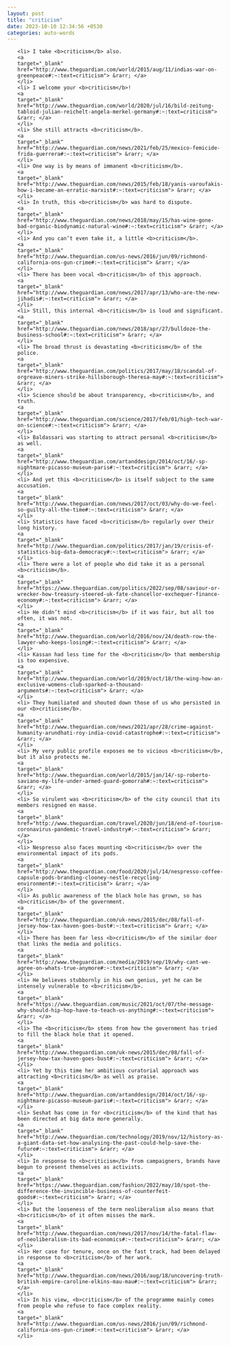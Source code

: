 ```yaml
---
layout: post
title: "criticism"
date: 2023-10-10 12:34:56 +0530
categories: auto-words
---
```

<ol>

    <li> I take <b>criticism</b> also.
    <a 
    target="_blank" 
    href="http://www.theguardian.com/world/2015/aug/11/indias-war-on-greenpeace#:~:text=criticism"> &rarr; </a>
    </li>
    <li> I welcome your <b>criticism</b>!
    <a 
    target="_blank" 
    href="http://www.theguardian.com/world/2020/jul/16/bild-zeitung-tabloid-julian-reichelt-angela-merkel-germany#:~:text=criticism"> &rarr; </a>
    </li>
    <li> She still attracts <b>criticism</b>.
    <a 
    target="_blank" 
    href="http://www.theguardian.com/news/2021/feb/25/mexico-femicide-frida-guerrera#:~:text=criticism"> &rarr; </a>
    </li>
    <li> One way is by means of immanent <b>criticism</b>.
    <a 
    target="_blank" 
    href="http://www.theguardian.com/news/2015/feb/18/yanis-varoufakis-how-i-became-an-erratic-marxist#:~:text=criticism"> &rarr; </a>
    </li>
    <li> In truth, this <b>criticism</b> was hard to dispute.
    <a 
    target="_blank" 
    href="http://www.theguardian.com/news/2018/may/15/has-wine-gone-bad-organic-biodynamic-natural-wine#:~:text=criticism"> &rarr; </a>
    </li>
    <li> And you can’t even take it, a little <b>criticism</b>.
    <a 
    target="_blank" 
    href="http://www.theguardian.com/us-news/2016/jun/09/richmond-california-ons-gun-crime#:~:text=criticism"> &rarr; </a>
    </li>
    <li> There has been vocal <b>criticism</b> of this approach.
    <a 
    target="_blank" 
    href="http://www.theguardian.com/news/2017/apr/13/who-are-the-new-jihadis#:~:text=criticism"> &rarr; </a>
    </li>
    <li> Still, this internal <b>criticism</b> is loud and significant.
    <a 
    target="_blank" 
    href="http://www.theguardian.com/news/2018/apr/27/bulldoze-the-business-school#:~:text=criticism"> &rarr; </a>
    </li>
    <li> The broad thrust is devastating <b>criticism</b> of the police.
    <a 
    target="_blank" 
    href="http://www.theguardian.com/politics/2017/may/18/scandal-of-orgreave-miners-strike-hillsborough-theresa-may#:~:text=criticism"> &rarr; </a>
    </li>
    <li> Science should be about transparency, <b>criticism</b>, and truth.
    <a 
    target="_blank" 
    href="http://www.theguardian.com/science/2017/feb/01/high-tech-war-on-science#:~:text=criticism"> &rarr; </a>
    </li>
    <li> Baldassari was starting to attract personal <b>criticism</b> as well.
    <a 
    target="_blank" 
    href="http://www.theguardian.com/artanddesign/2014/oct/16/-sp-nightmare-picasso-museum-paris#:~:text=criticism"> &rarr; </a>
    </li>
    <li> And yet this <b>criticism</b> is itself subject to the same accusation.
    <a 
    target="_blank" 
    href="http://www.theguardian.com/news/2017/oct/03/why-do-we-feel-so-guilty-all-the-time#:~:text=criticism"> &rarr; </a>
    </li>
    <li> Statistics have faced <b>criticism</b> regularly over their long history.
    <a 
    target="_blank" 
    href="http://www.theguardian.com/politics/2017/jan/19/crisis-of-statistics-big-data-democracy#:~:text=criticism"> &rarr; </a>
    </li>
    <li> There were a lot of people who did take it as a personal <b>criticism</b>.
    <a 
    target="_blank" 
    href="https://www.theguardian.com/politics/2022/sep/08/saviour-or-wrecker-how-treasury-steered-uk-fate-chancellor-exchequer-finance-economy#:~:text=criticism"> &rarr; </a>
    </li>
    <li> He didn’t mind <b>criticism</b> if it was fair, but all too often, it was not.
    <a 
    target="_blank" 
    href="http://www.theguardian.com/world/2016/nov/24/death-row-the-lawyer-who-keeps-losing#:~:text=criticism"> &rarr; </a>
    </li>
    <li> Kassan had less time for the <b>criticism</b> that membership is too expensive.
    <a 
    target="_blank" 
    href="http://www.theguardian.com/world/2019/oct/18/the-wing-how-an-exclusive-womens-club-sparked-a-thousand-arguments#:~:text=criticism"> &rarr; </a>
    </li>
    <li> They humiliated and shouted down those of us who persisted in our <b>criticism</b>.
    <a 
    target="_blank" 
    href="http://www.theguardian.com/news/2021/apr/28/crime-against-humanity-arundhati-roy-india-covid-catastrophe#:~:text=criticism"> &rarr; </a>
    </li>
    <li> My very public profile exposes me to vicious <b>criticism</b>, but it also protects me.
    <a 
    target="_blank" 
    href="http://www.theguardian.com/world/2015/jan/14/-sp-roberto-saviano-my-life-under-armed-guard-gomorrah#:~:text=criticism"> &rarr; </a>
    </li>
    <li> So virulent was <b>criticism</b> of the city council that its members resigned en masse.
    <a 
    target="_blank" 
    href="http://www.theguardian.com/travel/2020/jun/18/end-of-tourism-coronavirus-pandemic-travel-industry#:~:text=criticism"> &rarr; </a>
    </li>
    <li> Nespresso also faces mounting <b>criticism</b> over the environmental impact of its pods.
    <a 
    target="_blank" 
    href="http://www.theguardian.com/food/2020/jul/14/nespresso-coffee-capsule-pods-branding-clooney-nestle-recycling-environment#:~:text=criticism"> &rarr; </a>
    </li>
    <li> As public awareness of the black hole has grown, so has <b>criticism</b> of the government.
    <a 
    target="_blank" 
    href="http://www.theguardian.com/uk-news/2015/dec/08/fall-of-jersey-how-tax-haven-goes-bust#:~:text=criticism"> &rarr; </a>
    </li>
    <li> There has been far less <b>criticism</b> of the similar door that links the media and politics.
    <a 
    target="_blank" 
    href="http://www.theguardian.com/media/2019/sep/19/why-cant-we-agree-on-whats-true-anymore#:~:text=criticism"> &rarr; </a>
    </li>
    <li> He believes stubbornly in his own genius, yet he can be intensely vulnerable to <b>criticism</b>.
    <a 
    target="_blank" 
    href="https://www.theguardian.com/music/2021/oct/07/the-message-why-should-hip-hop-have-to-teach-us-anything#:~:text=criticism"> &rarr; </a>
    </li>
    <li> The <b>criticism</b> stems from how the government has tried to fill the black hole that it opened.
    <a 
    target="_blank" 
    href="http://www.theguardian.com/uk-news/2015/dec/08/fall-of-jersey-how-tax-haven-goes-bust#:~:text=criticism"> &rarr; </a>
    </li>
    <li> Yet by this time her ambitious curatorial approach was attracting <b>criticism</b> as well as praise.
    <a 
    target="_blank" 
    href="http://www.theguardian.com/artanddesign/2014/oct/16/-sp-nightmare-picasso-museum-paris#:~:text=criticism"> &rarr; </a>
    </li>
    <li> Seshat has come in for <b>criticism</b> of the kind that has been directed at big data more generally.
    <a 
    target="_blank" 
    href="http://www.theguardian.com/technology/2019/nov/12/history-as-a-giant-data-set-how-analysing-the-past-could-help-save-the-future#:~:text=criticism"> &rarr; </a>
    </li>
    <li> In response to <b>criticism</b> from campaigners, brands have begun to present themselves as activists.
    <a 
    target="_blank" 
    href="https://www.theguardian.com/fashion/2022/may/10/spot-the-difference-the-invincible-business-of-counterfeit-goods#:~:text=criticism"> &rarr; </a>
    </li>
    <li> But the looseness of the term neoliberalism also means that <b>criticism</b> of it often misses the mark.
    <a 
    target="_blank" 
    href="http://www.theguardian.com/news/2017/nov/14/the-fatal-flaw-of-neoliberalism-its-bad-economics#:~:text=criticism"> &rarr; </a>
    </li>
    <li> Her case for tenure, once on the fast track, had been delayed in response to <b>criticism</b> of her work.
    <a 
    target="_blank" 
    href="http://www.theguardian.com/news/2016/aug/18/uncovering-truth-british-empire-caroline-elkins-mau-mau#:~:text=criticism"> &rarr; </a>
    </li>
    <li> In his view, <b>criticism</b> of the programme mainly comes from people who refuse to face complex reality.
    <a 
    target="_blank" 
    href="http://www.theguardian.com/us-news/2016/jun/09/richmond-california-ons-gun-crime#:~:text=criticism"> &rarr; </a>
    </li>